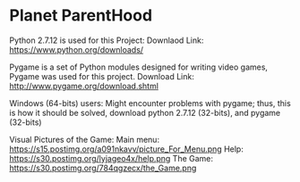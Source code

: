 # Planet ParentHood

Python 2.7.12 is used for this Project:
Downlaod Link: https://www.python.org/downloads/

Pygame is a set of Python modules designed for writing video games, Pygame was used for this project.
Download Link: http://www.pygame.org/download.shtml

Windows (64-bits) users:
 Might encounter problems with pygame; thus, this is how it should be solved, 
 download python 2.7.12 (32-bits), and pygame (32-bits)
 
Visual Pictures of the Game:
Main menu: https://s15.postimg.org/a091nkavv/picture_For_Menu.png
Help: https://s30.postimg.org/lyjageo4x/help.png
The Game: https://s30.postimg.org/784qgzecx/the_Game.png
 

 
 
